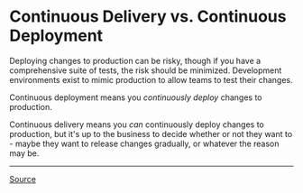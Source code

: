 # Continuous Delivery vs. Continuous Deployment

Deploying changes to production can be risky, though if you have a comprehensive suite of tests, the risk should be minimized. Development environments exist to mimic production to allow teams to test their changes.

Continuous deployment means you _continuously deploy_ changes to production.

Continuous delivery means you _can_ continuously deploy changes to production, but it's up to the business to decide whether or not they want to - maybe they want to release changes gradually, or whatever the reason may be.

***

[Source](https://youtu.be/aoMfbgF2D_4)
